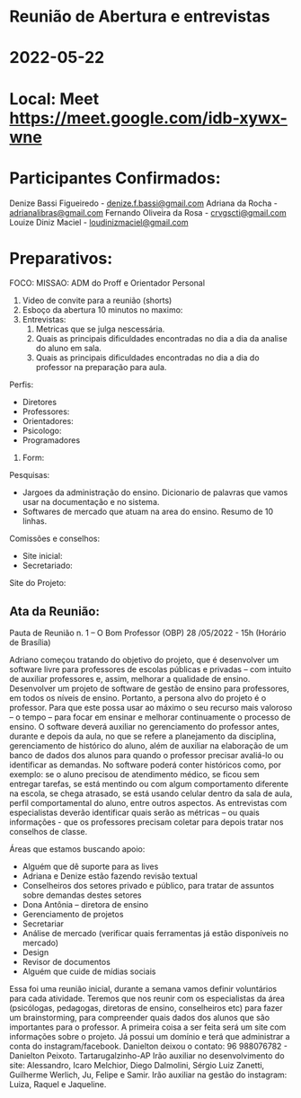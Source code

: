 # Reunião de Abertura e entrevistas
# 2022-05-22
# Local: Meet  https://meet.google.com/idb-xywx-wne

# Participantes Confirmados:

Denize Bassi Figueiredo     - denize.f.bassi@gmail.com
Adriana da Rocha            - adrianalibras@gmail.com
Fernando Oliveira da Rosa   - crvgscti@gmail.com
Louize Diniz Maciel         - loudinizmaciel@gmail.com

# Preparativos:

FOCO: MISSAO: ADM do Proff e Orientador Personal 

1. Video de convite para a reunião (shorts)
2. Esboço da abertura 10 minutos no maximo:
3. Entrevistas: 
   1. Metricas que se julga nescessária.
   2. Quais as principais dificuldades encontradas no dia a dia da analise do aluno em sala.
   3. Quais as principais dificuldades encontradas no dia a dia do professor na preparação para aula. 

   
Perfis:
 - Diretores
 - Professores: 
 - Orientadores:
 - Psicologo:
 - Programadores

1. Form: 


Pesquisas:
- Jargoes da administração do ensino. Dicionario de palavras que vamos usar na documentação e no sistema. 
- Softwares de mercado que atuam na area do ensino. Resumo de 10 linhas. 

Comissões e conselhos: 
- Site inicial:
- Secretariado: 

Site do Projeto:


## Ata da Reunião:

Pauta de Reunião n. 1 – O Bom Professor (OBP)
28 /05/2022 - 15h (Horário de Brasília)

 
Adriano começou tratando do objetivo do projeto, que é desenvolver um software livre para professores de escolas públicas e privadas – com intuito de auxiliar professores e, assim, melhorar a qualidade de ensino. Desenvolver um projeto de software de gestão de ensino para professores, em todos os níveis de ensino.
Portanto, a persona alvo do projeto é o professor. Para que este possa usar ao máximo o seu recurso mais valoroso – o tempo – para focar em ensinar e melhorar continuamente o processo de ensino. 
O software deverá auxiliar no gerenciamento do professor antes, durante e depois da aula, no que se refere a planejamento da disciplina, gerenciamento de histórico do aluno, além de auxiliar na elaboração de um banco de dados dos alunos para quando o professor precisar avaliá-lo ou identificar as demandas. 
No software poderá conter históricos como, por exemplo: se o aluno precisou de atendimento médico, se ficou sem entregar tarefas, se está mentindo ou com algum comportamento diferente na escola, se chega atrasado, se está usando celular dentro da sala de aula, perfil comportamental do aluno, entre outros aspectos.
As entrevistas com especialistas deverão identificar quais serão as métricas – ou quais informações - que os professores precisam coletar para depois tratar nos conselhos de classe.

Áreas que estamos buscando apoio:
- Alguém que dê suporte para as lives
- Adriana e Denize estão fazendo revisão textual
- Conselheiros dos setores privado e público, para tratar de assuntos sobre demandas destes setores
- Dona Antônia – diretora de ensino
- Gerenciamento de projetos
- Secretariar
- Análise de mercado (verificar quais ferramentas já estão disponíveis no mercado)
- Design
- Revisor de documentos
- Alguém que cuide de mídias sociais
 
Essa foi uma reunião inicial, durante a semana vamos definir voluntários para cada atividade.
Teremos que nos reunir com os especialistas da área (psicólogas, pedagogas, diretoras de ensino, conselheiros etc) para fazer um brainstorming, para compreender quais dados dos alunos que são importantes para o professor.
A primeira coisa a ser feita será um site com informações sobre o projeto.
Já possui um domínio e terá que administrar a conta do instagram/facebook.
Danielton deixou o contato: 96 988076782 - Danielton Peixoto. Tartarugalzinho-AP
Irão auxiliar no desenvolvimento do site: Alessandro, Icaro Melchior, Diego Dalmolini, Sérgio Luiz Zanetti, Guilherme Werlich, Ju, Felipe e Samir.
Irão auxiliar na gestão do instagram: Luiza, Raquel e Jaqueline.


